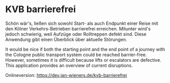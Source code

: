 # KVB barrierefrei

Schön wär's, ließen sich sowohl Start- als auch Endpunkt einer Reise mit den Kölner Verkehrs-Betrieben barrierefrei erreichen. Mitunter wird's jedoch schwierig, weil Aufzüge oder Rolltreppen defekt sind. Diese Anwendung gibt einen Überblick über aktuelle Störungen.

It would be nice if both the starting point and the end point of a journey with the Cologne public transport system could be reached barrier-free. However, sometimes it is difficult because lifts or escalators are defective. This application provides an overview of current disruptions.

Onlineversion: https://dev.jan-wieners.de/kvb-barrierefrei
